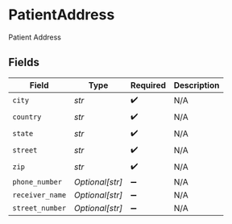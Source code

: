 # PatientAddress

Patient Address


## Fields

| Field              | Type               | Required           | Description        |
| ------------------ | ------------------ | ------------------ | ------------------ |
| `city`             | *str*              | :heavy_check_mark: | N/A                |
| `country`          | *str*              | :heavy_check_mark: | N/A                |
| `state`            | *str*              | :heavy_check_mark: | N/A                |
| `street`           | *str*              | :heavy_check_mark: | N/A                |
| `zip`              | *str*              | :heavy_check_mark: | N/A                |
| `phone_number`     | *Optional[str]*    | :heavy_minus_sign: | N/A                |
| `receiver_name`    | *Optional[str]*    | :heavy_minus_sign: | N/A                |
| `street_number`    | *Optional[str]*    | :heavy_minus_sign: | N/A                |